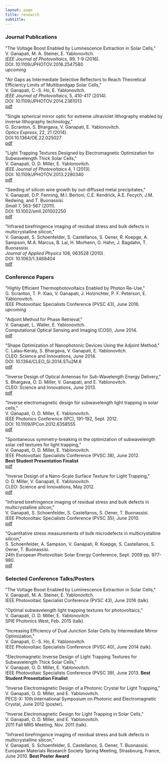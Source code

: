 ```yaml
---
layout: page
title: research
subtitle: 
---
```



### Journal Publications


"The Voltage Boost Enabled by Luminescence Extraction in Solar Cells,"  
V. Ganapati, M. A. Steiner, E. Yablonovitch.  
*IEEE Journal of Photovoltaics*, 99, 1-9 (2016).   
DOI: 10.1109/JPHOTOV.2016.2547580  
*upcoming*

"Air Gaps as Intermediate Selective Reflectors to Reach Theoretical Efficiency Limits of Multibandgap Solar Cells,"  
V. Ganapati, C.-S. Ho, E. Yablonovitch.  
*IEEE Journal of Photovoltaics*, 5, 410-417 (2014).  
DOI: 10.1109/JPHOTOV.2014.2361013  
[pdf](publications/ganapati_jpv_2014.pdf)

"Single spherical mirror optic for extreme ultraviolet lithography enabled by inverse lithography technology,"  
G. Scranton, S. Bhargava, V. Ganapati, E. Yablonovitch.  
*Optics Express*, 22, 21 (2014).   
DOI:10.1364/OE.22.025027  
[pdf]("publications/scranton_EUV.pdf")

"Light Trapping Textures Designed by Electromagnetic Optimization for Subwavelength Thick Solar Cells,"  
V. Ganapati, O. D. Miller, E. Yablonovitch.  
*IEEE Journal of Photovoltaics* 4, 1 (2013).  
DOI: 10.1109/JPHOTOV.2013.2280340  
[pdf]("publications/ieee_jpv_light_trapping.pdf")

"Seeding of silicon wire growth by out-diffused metal precipitates,"  
V. Ganapati, D.P. Fenning, M.I. Bertoni, C.E. Kendrick, A.E. Fecych, J.M. Redwing, and T. Buonassisi.  
*Small* 7, 563-567 (2011).  
DOI: 10.1002/smll.201002250  
[pdf]("publications/Small.pdf")

"Infrared birefringence imaging of residual stress and bulk defects in multicrystalline silicon,"  
V. Ganapati, S. Schoenfelder, S. Castellanos, S. Oener, R. Koepge, A. Sampson, M.A. Marcus, B. Lai, H. Morhenn, G. Hahn, J. Bagdahn, T. Buonassisi.  
*Journal of Applied Physics* 108, 063528 (2010).  
DOI: 10.1063/1.3468404  
[pdf]("publications/JournalAppliedPhys.pdf")


### Conference Papers


"Highly Efficient Thermophotovoltaics Enabled by Photon Re-Use,"  
G. Scranton, T. P. Xiao, V. Ganapati, J. Holzrichter, P. F. Peterson, E. Yablonovitch.  
IEEE Photovoltaic Specialists Conference (PVSC 43), June 2016.  
*upcoming*

"Adjoint Method for Phase Retrieval,"  
V. Ganapati, L. Waller, E. Yablonovitch.  
Computational Optical Sensing and Imaging (COSI), June 2014.  
[pdf]("publications/COSI-2014.pdf")

"Shape Optimization of Nanophotonic Devices Using the Adjoint Method,"  
C. Lalau-Keraly, S. Bhargava, V. Ganapati, E. Yablonovitch.  
CLEO: Science and Innovations, June 2014.  
DOI: 10.1364/CLEO_SI.2014.STu2M.6  
[pdf]("publications/"CLEO-2014.pdf")

"Inverse Design of Optical Antennas for Sub-Wavelength Energy Delivery,"   
S. Bhargava, O. D. Miller, V. Ganapati, and E. Yablonovitch.  
CLEO: Science and Innovations, June 2013.  
[pdf]("publications/bhargava_cleo_2012.pdf")

"Inverse electromagnetic design for subwavelength light trapping in solar cells,"   
V. Ganapati, O. D. Miller, E. Yablonovitch.  
IEEE Photonics Conference (IPC), 191-192, Sept. 2012.  
DOI: 10.1109/IPCon.2012.6358555  
[pdf]("publications/IPC_paper.pdf")

"Spontaneous symmetry-breaking in the optimization of subwavelength solar cell textures for light trapping,"  
V. Ganapati, O. D. Miller, E. Yablonovitch.  
IEEE Photovoltaic Specialists Conference (PVSC 38), June 2012.   
**Best Student Presentation Finalist**  
[pdf]("publications/ganapati_pvsc_2012.pdf")

"Inverse Design of a Nano-Scale Surface Texture for Light Trapping,"   
O. D. Miller, V. Ganapati, E. Yablonovitch.  
CLEO: Science and Innovations, May 2012.  
[pdf]("publications/miller_cleo_2012.pdf")

"Infrared birefringence imaging of residual stress and bulk defects in multicrystalline silicon,"   
V. Ganapati, S. Schoenfelder, S. Castellanos, S. Oener, T. Buonassisi.  
IEEE Photovoltaic Specialists Conference (PVSC 35), June 2010.  
[pdf]("publications/Ganapati-IEEEPVSC-2010.pdf")

"Quantitative stress measurements of bulk microdefects in multicrystalline silicon,"  
S. Schoenfelder, A. Sampson, V. Ganapati, R. Koepge, S. Castellanos, S. Oener, T. Buonassisi.  
24th European Photovoltaic Solar Energy Conference, Sept. 2009 pp. 977-980.  
[pdf]("publications/Schoenfelder-EUPVSEC-2009.pdf")


### Selected Conference Talks/Posters


"The Voltage Boost Enabled by Luminescence Extraction in Solar Cells,"  
V. Ganapati, M. A. Steiner, E. Yablonovitch.  
IEEE Photovoltaic Specialist Conference (PVSC 43), June 2016 (talk).

"Optimal subwavelength light trapping textures for photovoltaics,"  
V. Ganapati, O. D. Miller, E. Yablonovitch.  
SPIE Photonics West, Feb. 2015 (talk).

"Increasing Efficiency of Dual Junction Solar Cells by Intermediate Mirror Optimization,"  
V. Ganapati, C.-S. Ho, E. Yablonovitch.  
IEEE Photovoltaic Specialists Conference (PVSC 40), June 2014 (talk).

"Electromagnetic Inverse Design of Light Trapping Textures for Subwavelength Thick Solar Cells,"   
V. Ganapati, O. D. Miller, E. Yablonovitch.  
IEEE Photovoltaic Specialists Conference (PVSC 39), June 2013. **Best Student Presentation Finalist**

"Inverse Electromagnetic Design of a Photonic Crystal for Light Trapping,"  
V. Ganapati, O. D. Miller, and E. Yablonovitch.  
PECS-X: 10th International Symposium on Photonic and Electromagnetic Crystal, June 2012 (poster).

"Inverse Electromagnetic Design for Light Trapping in Solar Cells,"  
V. Ganapati, O. D. Miller, and E. Yablonovitch.  
2011 Fall MRS Meeting, Nov. 2011 (talk).

"Infrared birefringence imaging of residual stress and bulk defects in multicrystalline silicon,"  
V. Ganapati, S. Schoenfelder, S. Castellanos, S. Oener, T. Buonassisi.  
European Materials Research Society Spring Meeting, Strasbourg, France, June 2010. **Best Poster Award**
